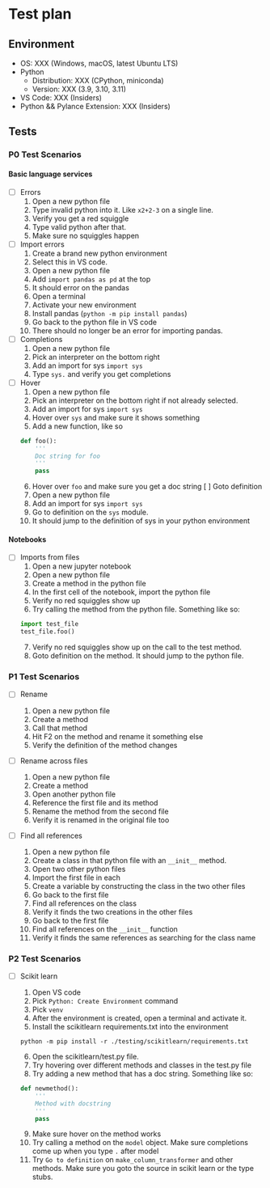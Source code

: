 # Test plan

## Environment

-   OS: XXX (Windows, macOS, latest Ubuntu LTS)
-   Python
    -   Distribution: XXX (CPython, miniconda)
    -   Version: XXX (3.9, 3.10, 3.11)
-   VS Code: XXX (Insiders)
-   Python && Pylance Extension: XXX (Insiders)

## Tests

### P0 Test Scenarios

#### Basic language services

-   [ ] Errors
    1. Open a new python file
    1. Type invalid python into it. Like `x2+2-3` on a single line.
    1. Verify you get a red squiggle
    1. Type valid python after that. 
    1. Make sure no squiggles happen
-   [ ] Import errors
    1. Create a brand new python environment
    1. Select this in VS code.
    1. Open a new python file
    1. Add `import pandas as pd` at the top
    1. It should error on the pandas
    1. Open a terminal
    1. Activate your new environment
    1. Install pandas (`python -m pip install pandas`)
    1. Go back to the python file in VS code
    1. There should no longer be an error for importing pandas.
-   [ ] Completions
    1. Open a new python file
    1. Pick an interpreter on the bottom right
    1. Add an import for sys `import sys`
    1. Type `sys.` and verify you get completions
-   [ ] Hover
    1. Open a new python file
    1. Pick an interpreter on the bottom right if not already selected.
    1. Add an import for sys `import sys`
    1. Hover over `sys` and make sure it shows something
    1. Add a new function, like so
    ```python
    def foo():
        '''
        Doc string for foo 
        '''
        pass
    ```
    6. Hover over `foo` and make sure you get a doc string
    [ ] Goto definition
    1. Open a new python file
    1. Add an import for sys `import sys`
    1. Go to definition on the `sys` module.
    1. It should jump to the definition of sys in your python environment

#### Notebooks

-   [ ] Imports from files
    1. Open a new jupyter notebook
    1. Open a new python file
    1. Create a method in the python file
    1. In the first cell of the notebook, import the python file
    1. Verify no red squiggles show up
    1. Try calling the method from the python file. Something like so:
    ```python
    import test_file
    test_file.foo()
    ```
    7. Verify no red squiggles show up on the call to the test method.
    7. Goto definition on the method. It should jump to the python file.


### P1 Test Scenarios

-   [ ] Rename
    1. Open a new python file
    1. Create a method
    1. Call that method
    1. Hit F2 on the method and rename it something else
    1. Verify the definition of the method changes

-   [ ] Rename across files
    1. Open a new python file
    1. Create a method
    1. Open another python file
    1. Reference the first file and its method
    1. Rename the method from the second file
    1. Verify it is renamed in the original file too

-   [ ] Find all references
    1. Open a new python file
    1. Create a class in that python file with an `__init__` method.
    1. Open two other python files
    1. Import the first file in each
    1. Create a variable by constructing the class in the two other files
    1. Go back to the first file
    1. Find all references on the class
    1. Verify it finds the two creations in the other files
    1. Go back to the first file
    1. Find all references on the `__init__` function
    1. Verify it finds the same references as searching for the class name

### P2 Test Scenarios

-   [ ] Scikit learn
    1. Open VS code
    1. Pick `Python: Create Environment` command
    1. Pick `venv`
    1. After the environment is created, open a terminal and activate it.
    1. Install the scikitlearn requirements.txt into the environment

    ```
    python -m pip install -r ./testing/scikitlearn/requirements.txt
    ```

    6. Open the scikitlearn/test.py file.
    6. Try hovering over different methods and classes in the test.py file
    6. Try adding a new method that has a doc string. Something like so:

    ```python
    def newmethod():
        '''
        Method with docstring
        '''
        pass
    ```

    9. Make sure hover on the method works
    9. Try calling a method on the `model` object. Make sure completions come up when you type `.` after model
    9. Try `Go to definition` on `make_column_transformer` and other methods. Make sure you goto the source in scikit learn or the type stubs.

